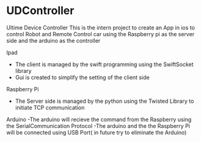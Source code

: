 # UDController
Ultime Device Controller
This is the intern project to create an App in ios to control Robot and Remote Control car using the Raspberry pi as
the server side and the arduino as the controller 

Ipad
- The client is managed by the swift programming using the SwiftSocket library 
- Gui is created to simplify the setting of the client side 


Raspberry Pi 
- The Server side is managed by the python using the Twisted Library to initiate TCP communication

Arduino
-The arduino will recieve the command from the Raspberry using the SerialCommunication Protocol
-The arduino and the the Raspberry Pi will be connected using USB Port( in future try to eliminate the Arduino)
